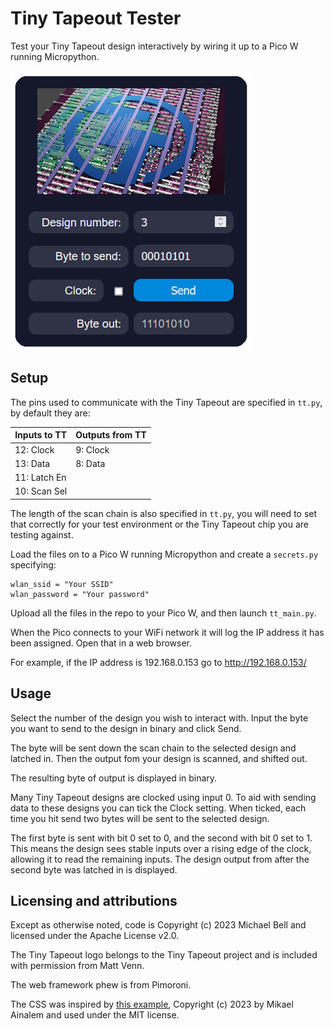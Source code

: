 # Tiny Tapeout Tester

Test your Tiny Tapeout design interactively by wiring it up to a Pico W running Micropython.

![Tester UI](example.png "Tint Tapeout Tester UI")

## Setup

The pins used to communicate with the Tiny Tapeout are specified in `tt.py`, by default they are:

| Inputs to TT | Outputs from TT |
| ------------ | --------------- |
| 12: Clock    | 9: Clock |
| 13: Data     | 8: Data |
| 11: Latch En | |
| 10: Scan Sel | |

The length of the scan chain is also specified in `tt.py`, you will need to set that correctly for your test environment or the Tiny Tapeout chip you are testing against.

Load the files on to a Pico W running Micropython and create a `secrets.py` specifying:

    wlan_ssid = "Your SSID"
    wlan_password = "Your password"

Upload all the files in the repo to your Pico W, and then launch `tt_main.py`.

When the Pico connects to your WiFi network it will log the IP address it has been assigned.  Open that in a web browser.

For example, if the IP address is 192.168.0.153 go to http://192.168.0.153/

## Usage

Select the number of the design you wish to interact with.  Input the byte you want to send to the design in binary and click Send.

The byte will be sent down the scan chain to the selected design and latched in.  Then the output fom your design is scanned, and shifted out.

The resulting byte of output is displayed in binary.

Many Tiny Tapeout designs are clocked using input 0.  To aid with sending data to these designs you can tick the Clock setting.  When ticked, each time you hit send two bytes will be sent to the selected design.

The first byte is sent with bit 0 set to 0, and the second with bit 0 set to 1.  This means the design sees stable inputs over a rising edge of the clock, allowing it to read the remaining inputs.  The design output from after the second byte was latched in is displayed.

## Licensing and attributions

Except as otherwise noted, code is Copyright (c) 2023 Michael Bell and licensed under the Apache License v2.0.

The Tiny Tapeout logo belongs to the Tiny Tapeout project and is included with permission from Matt Venn.

The web framework phew is from Pimoroni.

The CSS was inspired by [this example](https://codepen.io/ainalem/pen/GRqPwoz), Copyright (c) 2023 by Mikael Ainalem and used under the MIT license.

